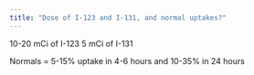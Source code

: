 ```yaml
---
title: "Dose of I-123 and I-131, and normal uptakes?"
---
```

10-20 mCi of I-123
5 mCi of I-131

Normals = 5-15% uptake in 4-6 hours and 10-35% in 24 hours

